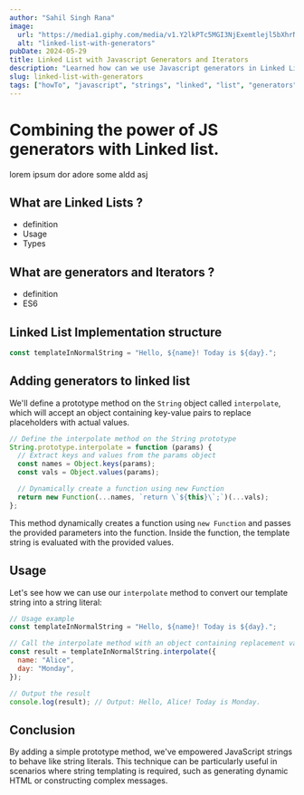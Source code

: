 ```yaml
---
author: "Sahil Singh Rana"
image:
  url: "https://media1.giphy.com/media/v1.Y2lkPTc5MGI3NjExemtlejl5bXhrNG1la3Npcmw5czF0b3g4c3BlZnJpMHE4OWlheDh1aSZlcD12MV9pbnRlcm5hbF9naWZfYnlfaWQmY3Q9Zw/FWtVYDHIxgGgE/giphy.webp"
  alt: "linked-list-with-generators"
pubDate: 2024-05-29
title: Linked List with Javascript Generators and Iterators
description: "Learned how can we use Javascript generators in Linked Lists."
slug: linked-list-with-generators
tags: ["howTo", "javascript", "strings", "linked", "list", "generators", "iterators"]
---
```


# Combining the power of JS generators with Linked list.

lorem ipsum dor adore some aldd asj

## What are Linked Lists ?

- definition
- Usage
- Types

## What are generators and Iterators ?

- definition
- ES6


## Linked List Implementation structure
```javascript
const templateInNormalString = "Hello, ${name}! Today is ${day}.";
```

## Adding generators to linked list

We'll define a prototype method on the `String` object called `interpolate`, which will accept an object containing key-value pairs to replace placeholders with actual values.

```javascript
// Define the interpolate method on the String prototype
String.prototype.interpolate = function (params) {
  // Extract keys and values from the params object
  const names = Object.keys(params);
  const vals = Object.values(params);

  // Dynamically create a function using new Function
  return new Function(...names, `return \`${this}\`;`)(...vals);
};
```

This method dynamically creates a function using `new Function` and passes the provided parameters into the function. Inside the function, the template string is evaluated with the provided values.

## Usage

Let's see how we can use our `interpolate` method to convert our template string into a string literal:

```javascript
// Usage example
const templateInNormalString = "Hello, ${name}! Today is ${day}.";

// Call the interpolate method with an object containing replacement values
const result = templateInNormalString.interpolate({
  name: "Alice",
  day: "Monday",
});

// Output the result
console.log(result); // Output: Hello, Alice! Today is Monday.
```

## Conclusion

By adding a simple prototype method, we've empowered JavaScript strings to behave like string literals. This technique can be particularly useful in scenarios where string templating is required, such as generating dynamic HTML or constructing complex messages.
